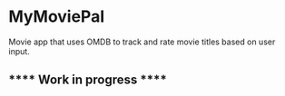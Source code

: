 # MyMoviePal

Movie app that uses OMDB to track and rate movie titles based on user input.

## **** Work in progress ****
 <!---http://www.omdbapi.com/?apikey=4f7bb29&t=--->
